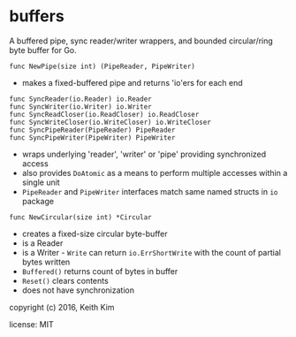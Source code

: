 buffers
=======
A buffered pipe, sync reader/writer wrappers, and bounded circular/ring byte buffer for Go.

```
func NewPipe(size int) (PipeReader, PipeWriter)
```

   * makes a fixed-buffered pipe and returns 'io'ers for each end

```
func SyncReader(io.Reader) io.Reader
func SyncWriter(io.Writer) io.Writer
func SyncReadCloser(io.ReadCloser) io.ReadCloser
func SyncWriteCloser(io.WriteCloser) io.WriteCloser
func SyncPipeReader(PipeReader) PipeReader
func SyncPipeWriter(PipeWriter) PipeWriter
```
   * wraps underlying 'reader', 'writer' or 'pipe' providing synchronized access
   * also provides `DoAtomic` as a means to perform multiple accesses within a single unit
   * `PipeReader` and `PipeWriter` interfaces match same named structs in `io` package

```
func NewCircular(size int) *Circular
```

   * creates a fixed-size circular byte-buffer
   * is a Reader
   * is a Writer - `Write` can return `io.ErrShortWrite` with the count of partial bytes written
   * `Buffered()` returns count of bytes in buffer
   * `Reset()` clears contents
   * does not have synchronization


copyright (c) 2016, Keith Kim

license: MIT
